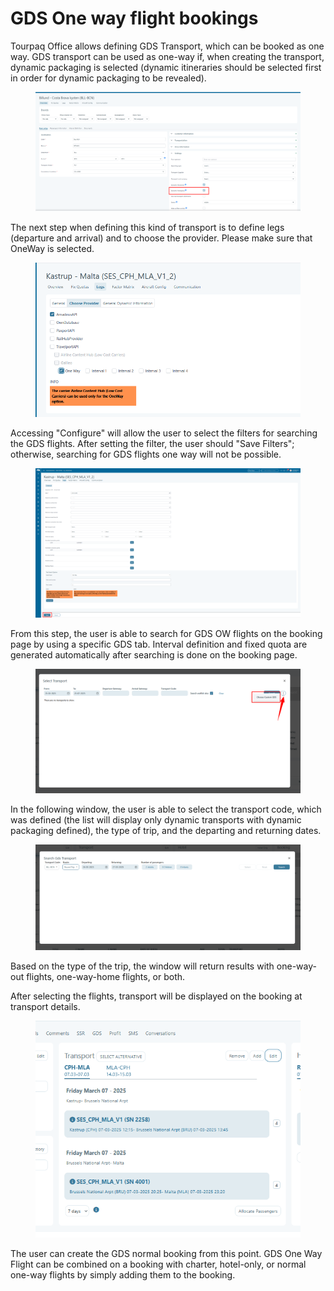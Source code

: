 # GDS One way flight bookings

Tourpaq Office allows defining GDS Transport, which can be booked as one way. GDS transport can be used as one-way if, when creating the transport, dynamic packaging is selected (dynamic itineraries should be selected first in order for dynamic packaging to be revealed).

<figure><img src="../.gitbook/assets/image (19) (1) (1) (1) (1) (1) (1) (1) (1) (1) (1) (1).png" alt=""><figcaption></figcaption></figure>

The next step when defining this kind of transport is to define legs (departure and arrival) and to choose the provider. Please make sure that OneWay is selected.

<figure><img src="../.gitbook/assets/image (15) (1) (1) (1) (1) (1) (1) (1) (1) (1) (1) (1) (1) (1) (1) (1) (1).png" alt=""><figcaption></figcaption></figure>

Accessing "Configure" will allow the user to select the filters for searching the GDS flights. After setting the filter, the user should "Save Filters"; otherwise, searching for GDS flights one way will not be possible.

<figure><img src="../.gitbook/assets/image (16) (1) (1) (1) (1) (1) (1) (1) (1) (1) (1) (1) (1) (1) (1) (1).png" alt=""><figcaption></figcaption></figure>

From this step, the user is able to search for GDS OW flights on the booking page by using a specific GDS tab. Interval definition and fixed quota are generated automatically after searching is done on the booking page.

<figure><img src="../.gitbook/assets/image (17) (1) (1) (1) (1) (1) (1) (1) (1) (1) (1) (1) (1) (1).png" alt=""><figcaption></figcaption></figure>

In the following window, the user is able to select the transport code, which was defined (the list will display only dynamic transports with dynamic packaging defined), the type of trip, and the departing and returning dates.

<figure><img src="../.gitbook/assets/image (18) (1) (1) (1) (1) (1) (1) (1) (1) (1) (1) (1) (1).png" alt=""><figcaption></figcaption></figure>

Based on the type of the trip, the window will return results with one-way-out flights, one-way-home flights, or both.

After selecting the flights, transport will be displayed on the booking at transport details.

<figure><img src="../.gitbook/assets/image (20) (1) (1) (1) (1) (1) (1) (1) (1) (1) (1) (1).png" alt=""><figcaption></figcaption></figure>

The user can create the GDS normal booking from this point. GDS One Way Flight can be combined on a booking with charter, hotel-only, or normal one-way flights by simply adding them to the booking.
